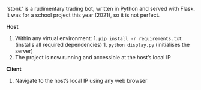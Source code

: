 'stonk' is a rudimentary trading bot, written in Python and served with Flask. It was for a school project this year (2021), so it is not perfect.

**Host**
1. Within any virtual environment:
        1. `pip install -r requirements.txt` (installs all required dependencies)
        1. `python display.py` (initialises the server)
1. The project is now running and accessible at the host’s local IP

**Client**
1. Navigate to the host’s local IP using any web browser
